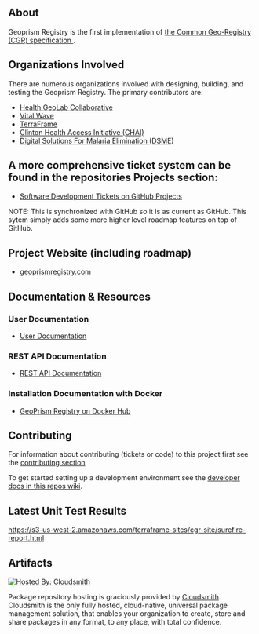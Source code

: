 ## About
Geoprism Registry is the first implementation of <a href="https://github.com/terraframe/common-geo-registry-specification" target="_blank">the Common Geo-Registry (CGR) specification </a>.

## Organizations Involved
There are numerous organizations involved with designing, building, and testing the Geoprism Registry. The primary contributors are:
* <a href="https://healthgeolab.net/" target="_blank">Health GeoLab Collaborative</a>
* <a href="http://vitalwave.com/" target="_blank">Vital Wave</a>
* <a href="http://terraframe.com/" target="_blank">TerraFrame</a>
* <a href="https://clintonhealthaccess.org/" target="_blank">Clinton Health Access Initiative (CHAI)</a>
* <a href="http://dsme.community/" target="_blank">Digital Solutions For Malaria Elimination (DSME)</a>

## A more comprehensive ticket system can be found in the repositories Projects section:
*  <a href="https://github.com/orgs/terraframe/projects/2" target="_blank">Software Development Tickets on GitHub Projects</a>

NOTE: This is synchronized with GitHub so it is as current as GitHub. This sytem simply adds some more higher level roadmap features on top of GitHub.

## Project Website (including roadmap)
* <a href="https://geoprismregistry.com/" target="_blank">geoprismregistry.com</a>

## Documentation & Resources

### User Documentation
* <a href="https://docs.geoprismregistry.com/" target="_blank">User Documentation</a>

### REST API Documentation
* <a href="https://api.geoprismregistry.com/" target="_blank">REST API Documentation</a>

### Installation Documentation with Docker
* <a href="https://hub.docker.com/r/terraframe/geoprism-registry" target="_blank">GeoPrism Registry on Docker Hub</a>


## Contributing 
For information about contributing (tickets or code) to this project first see the [contributing section](https://github.com/terraframe/geoprism-registry/blob/master/contributing.md)

To get started setting up a development environment see the [developer docs in this repos wiki](https://github.com/terraframe/geoprism-registry/wiki).


## Latest Unit Test Results
https://s3-us-west-2.amazonaws.com/terraframe-sites/cgr-site/surefire-report.html


## Artifacts

[![Hosted By: Cloudsmith](https://img.shields.io/badge/OSS%20hosting%20by-cloudsmith-blue?logo=cloudsmith&style=for-the-badge)](https://cloudsmith.io/~terraframe/repos/geoprism-registry/packages/)

Package repository hosting is graciously provided by  [Cloudsmith](https://cloudsmith.com).
Cloudsmith is the only fully hosted, cloud-native, universal package management solution, that
enables your organization to create, store and share packages in any format, to any place, with total
confidence.
